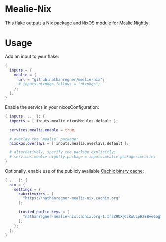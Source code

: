 # Mealie-Nix

This flake outputs a Nix package and NixOS module for [Mealie Nightly](https://nightly.mealie.io/)

# Usage

Add an input to your flake:

```nix
{
  inputs = {
    mealie = {
      url = "github:nathanregner/mealie-nix";
      # inputs.nixpkgs.follows = "nixpkgs";
    };
  };
}
```

Enable the service in your nixosConfiguration:

```nix
{ inputs, ... }: {
  imports = [ inputs.mealie.nixosModules.default ];

  services.mealie.enable = true;

  # overlay the `mealie` package:
  nixpkgs.overlays = [ inputs.mealie.overlays.default ];

  # alternatively, specify the package explicitly:
  # services.mealie-nightly.package = inputs.mealie.packages.mealie;
}
```

Optionally, enable use of the publicly available [Cachix binary
cache](https://app.cachix.org/cache/nathanregner-mealie-nix):

```nix
{ ... }: {
  nix = {
    settings = {
      substituters = [
        "https://nathanregner-mealie-nix.cachix.org"
      ];

      trusted-public-keys = [
        "nathanregner-mealie-nix.cachix.org-1:Ir3Z9UXjCcKwULpHZ8BveGbg7Az7edKLs4RPlrM1USM="
      ];
    };
  };
}
```
